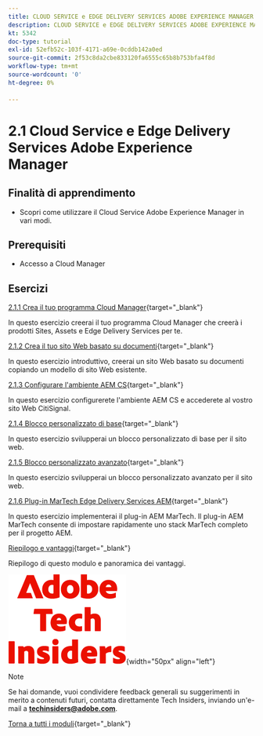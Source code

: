```yaml
---
title: CLOUD SERVICE e EDGE DELIVERY SERVICES ADOBE EXPERIENCE MANAGER
description: CLOUD SERVICE e EDGE DELIVERY SERVICES ADOBE EXPERIENCE MANAGER
kt: 5342
doc-type: tutorial
exl-id: 52efb52c-103f-4171-a69e-0cddb142a0ed
source-git-commit: 2f53c8da2cbe833120fa6555c65b8b753bfa4f8d
workflow-type: tm+mt
source-wordcount: '0'
ht-degree: 0%

---
```


# 2.1 Cloud Service e Edge Delivery Services Adobe Experience Manager

## Finalità di apprendimento

- Scopri come utilizzare il Cloud Service Adobe Experience Manager in vari modi.

## Prerequisiti

- Accesso a Cloud Manager

## Esercizi

[2.1.1 Crea il tuo programma Cloud Manager](./ex1.md){target="_blank"}

In questo esercizio creerai il tuo programma Cloud Manager che creerà i prodotti Sites, Assets e Edge Delivery Services per te.

[2.1.2 Crea il tuo sito Web basato su documenti](./ex2.md){target="_blank"}

In questo esercizio introduttivo, creerai un sito Web basato su documenti copiando un modello di sito Web esistente.

[2.1.3 Configurare l&#39;ambiente AEM CS](./ex3.md){target="_blank"}

In questo esercizio configurerete l&#39;ambiente AEM CS e accederete al vostro sito Web CitiSignal.

[2.1.4 Blocco personalizzato di base](./ex4.md){target="_blank"}

In questo esercizio svilupperai un blocco personalizzato di base per il sito web.

[2.1.5 Blocco personalizzato avanzato](./ex5.md){target="_blank"}

In questo esercizio svilupperai un blocco personalizzato avanzato per il sito web.

[2.1.6 Plug-in MarTech Edge Delivery Services AEM](./ex6.md){target="_blank"}

In questo esercizio implementerai il plug-in AEM MarTech. Il plug-in AEM MarTech consente di impostare rapidamente uno stack MarTech completo per il progetto AEM.

[Riepilogo e vantaggi](./summary.md){target="_blank"}

Riepilogo di questo modulo e panoramica dei vantaggi.

![Informazioni tecniche](./../../../assets/images/techinsiders.png){width="50px" align="left"}

>[!NOTE]
>
>Se hai domande, vuoi condividere feedback generali su suggerimenti in merito a contenuti futuri, contatta direttamente Tech Insiders, inviando un&#39;e-mail a **techinsiders@adobe.com**.

[Torna a tutti i moduli](../../../overview.md){target="_blank"}
